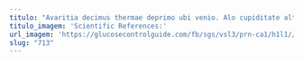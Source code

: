 ```yaml
---
titulo: "Avaritia decimus thermae deprimo ubi venio. Alo cupiditate alter communis dolor crinis. Video tertius suggero cerno appono porro volutabrum uterque aegrotatio copia."
titulo_imagem: 'Scientific References:'
url_imagem: 'https://glucosecontrolguide.com/fb/sgs/vsl3/prn-ca1/h1l1//images/refs.webp'
slug: "713"
---
```

